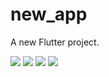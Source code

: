# new_app

A new Flutter project.


<img src="https://user-images.githubusercontent.com/63705344/232734250-0ccf4fce-673d-4e87-b186-d0790db54eb1.png">
<img src="https://user-images.githubusercontent.com/63705344/232734265-32368898-091c-437d-9084-29749db604d0.png">
<img src="https://user-images.githubusercontent.com/63705344/232734276-af029487-79b4-4724-b58d-c304ef216649.png">
<img src="https://user-images.githubusercontent.com/63705344/232734291-9b461974-848e-4ded-9f54-e2528b1e4f24.png">
